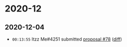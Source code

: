 # 2020-12

## 2020-12-04

* `00:13:55` Itzz Me#4251 submitted [proposal #78](../proposals.md#78) ([diff](https://github.com/Quonauts/Quonauts-11/commit/cf6ea0143751e8757a67335e94d5dab4e51d2547))
